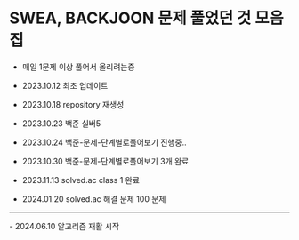 # SWEA, BACKJOON 문제 풀었던 것 모음집
- 매일 1문제 이상 풀어서 올리려는중

- 2023.10.12 최초 업데이트
- 2023.10.18 repository 재생성
- 2023.10.23 백준 실버5
- 2023.10.24 백준-문제-단계별로풀어보기 진행중..
- 2023.10.30 백준-문제-단계별로풀어보기 3개 완료
- 2023.11.13 solved.ac class 1 완료
- 2024.01.20 solved.ac 해결 문제 100 문제
<hr/>
- 2024.06.10 알고리즘 재활 시작